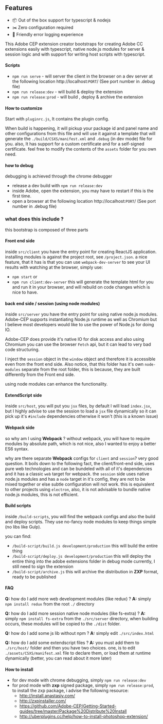 ## Features
- 📦 Out of the box support for typescript & nodejs
- ✂️ Zero configuration required
- 🚨 Friendly error logging experience


This Adobe CEP extension creator bootstraps for creating Adobe CC extensions easily with typescript, native node.js modules for server & session logic and with support for writing host scripts with typescript.

#### Scripts
- `npm run serve` - will server the client in the browser on a dev server
   at the following location http://localhost:`PORT`/ (See port number in .debug file)
- `npm run release:dev`  - will build & deploy the extension
- `npm run release:prod` - will build , deploy & archive the extension


#### How to customize
Start with `pluginrc.js`, It contains the plugin config.

When build is happening, it will pickup your package id and panel name
and other configurations from this file and will use it against a template that will
generate the `./build/CSXS/manifest.xml` and `.debug` (in dev mode) file for you.
also, It has support for a custom certificate and for a self-signed certificate.
feel free to modify the contents of the `assets` folder for you own need.

#### how to debug
debugging is achieved through the chrome debugger
- release a dev build with `npm run release:dev`
- inside Adobe, open the extension, you may have to restart if this is the first time.
- open a browser at the following location http://localhost:`PORT`/ (See port number in .debug file)

### what does this include ?
this bootstrap is composed of three parts

#### Front end side
inside `src/client` you have the entry point for creating ReactJS application.
installing modules is against the project root, see `/project.json`.
a nice feature, that it has is that you can use `webpack-dev-server` to see
your UI results with watching at the browser, simply use:
- `npm start` or
- `npm run client:dev-server`
this will generate the template html for you and run it in your browser,
and will rebuild on code changes which is nice to have.

#### back end side / session (using node modules)
inside `src/server` you have the entry point for using native node.js modules.
Adobe-CEP supports instantiating Node.js runtime as well as Chromium but I believe
most developers would like to use the power of Node.js for doing IO.

Adobe-CEP does provide it's native IO for disk access and also using Chromium
you can use the browser `Fetch` api, but it can lead to very bad code structuring.

I inject the `session` object in the `window` object and therefore it is accessible
even from the front end side.
Also notice, that this folder has it's own `node-modules` separate from the root folder,
this is because, they are built differently from the Front end side.

using node modules can enhance the functionality.

#### ExtendScript side
inside `src/host`, you will put you `jsx` files, by default I will load `index.jsx`,
but I highly advise to use the session to load a `jsx` file dynamically so it can pick
up it's `#include` dependencies otherwise it won't (this is a known issue)

#### Webpack side
so why am I using **Webpack** ?
without webpack, you will have to require modules by absolute path, which is not nice,
also I wanted to enjoy a better ES6 syntax.

why are there separate **Webpack** configs for `client` and `session`?
very good question. It boils down to the following fact, the client/front-end side, uses
pure web technologies and can be bundeled with all of it's dependencies and it has a classic
`web` target for webpack.
the `session` side uses native node.js modules and has a `node` target in it's config, they
are not to be mixed together or else subtle configuration will not work. this is equivalent
to other projects using `electron`, also, it is not advisable to bundle native node.js modules,
this is not efficient.

#### Build scripts
inside `/build-scripts`, you will find the webpack configs and also the build and deploy
scripts. They use no-fancy node modules to keep things simple (no libs like Gulp).

you can find:
- `/build-script/build.js development/production` this will build the entire thing
- `/build-script/deploy.js development/production` this will deploy the entire thing into
the adobe extensions folder in debug mode currently, I still need to sign the extension
- `/build-script/archive.js` this will archive the distribution in **ZXP** format, ready to be published

#### FAQ
**Q:** how do I add more web development modules (like redux) ?
**A:** simply `npm install redux` from the root `./` directory

**Q:** how do I add more session native node modules (like fs-extra) ?
**A:** simply `npm install fs-extra` from the `./src/server` directory, when building occurs, these
modules will be copied to the `./dist` folder.

**Q:** how do I add some js lib without npm ?
**A:** simply edit `./src/index.html`

**Q:** how do I add some extendscript files ?
**A:** you must add them to `./src/host/` folder and then you have two choices. one, is to edit
`./assets/CSXS/manifest.xml` file to declare them, or load them at runtime dynamically (better, you can read
    about it more later)

#### How to install
- for dev mode with chrome debugging, simply `npm run release:dev`
- for prod mode with **zxp** signed package, simply `npm run release:prod`, to install the zxp package,
i advise the following resource:
    - http://install.anastasiy.com/
    - http://zxpinstaller.com/
    - https://github.com/Adobe-CEP/Getting-Started-guides/tree/master/Package%20Distribute%20Install
    - http://uberplugins.cc/help/how-to-install-photoshop-extension/
